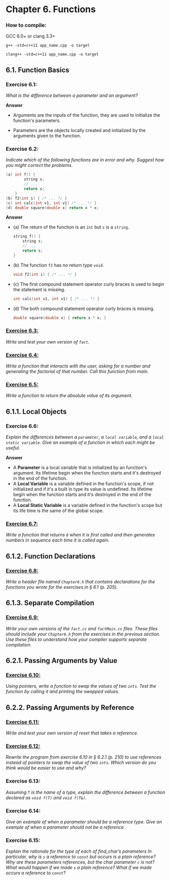 # Chapter 6. Functions

### How to compile:

GCC 6.0+ or clang 3.3+

`g++ -std=c++11 app_name.cpp -o target`

`clang++ -std=c++11 app_name.cpp -o target`


## 6.1. Function Basics

### Exercise 6.1: 

*What is the difference between a parameter and an argument?*

**Answer**

- Arguments are the inputs of the function, they are used to initialize the function's parameters.

- Parameters are the objects locally created and initialized by the arguments given to the function. 

### Exercise 6.2: 

*Indicate which of the following functions are in error and why. Suggest how you might correct the problems.*

```cpp
(a) int f() {
        string s;
        // ...
        return s;
    }
(b) f2(int i) { /* ... */ }
(c) int calc(int v1, int v1) /* ... */ }
(d) double square(double x) return x * x;
```

**Answer**

- (a) The return of the function is an `int` but `s` is a `string`.
    ```cpp
    string f() {
        string s;
        // ...
        return s;
    }
    ```

- (b) The function `f2` has no return type `void`.
    ```cpp
    void f2(int i) { /* ... */ }
    ```
- (c) The first compound statement operator curly braces is used to begin the statement is missing.
    ```cpp
    int calc(int v1, int v1) { /* ... */ }
    ```

- (d) The both compound statement operator curly braces is missing.
    ```cpp
    double square(double x) { return x * x; }
    ```

### [Exercise 6.3:](Exercise_03/Ex03.cpp)

*Write and test your own version of `fact`.*

### [Exercise 6.4:](Exercise_04/Ex04.cpp)

*Write a function that interacts with the user, asking for a number and generating the factorial of that number. Call this function from main.*

### [Exercise 6.5:](Exercise_05/Ex05.cpp)

*Write a function to return the absolute value of its argument.*

## 6.1.1. Local Objects

### Exercise 6.6: 

*Explain the differences between a `parameter`, a `local variable`, and a `local static variable`. Give an example of a function in which each
might be useful.*

**Answer**

- A **Parameter** is a local variable that is initialized by an function's argument. Its lifetime begin when the function starts and it's destroyed in the end of the function.
- A **Local Variable** is a variable defined in the function's scope, if not initialized and if it's a built in type its value is undefined.  Its lifetime begin when the function starts and it's destroyed in the end of the function.
- A **Local Static Variable** is a variable defined in the function's scope but its life time is the same of the global scope.

### [Exercise 6.7:](Exercise_07/Ex07.cpp)

*Write a function that returns `0` when it is first called and then generates numbers in sequence each time it is called again.*

## 6.1.2. Function Declarations

### [Exercise 6.8:](Exercise_08/Chapter6.h)

*Write a header file named `Chapter6.h` that contains declarations for the functions you wrote for the exercises in § 6.1 (p. 205).*

## 6.1.3. Separate Compilation

### [Exercise 6.9:](Exercise_09/Ex09.cpp)

*Write your own versions of the `fact.cc` and `factMain.cc` files. These files should include your `Chapter6.h` from the exercises in the previous section. Use these files to understand how your compiler supports separate compilation.*

## 6.2.1. Passing Arguments by Value

### [Exercise 6.10:](Exercise_10/Ex10.cpp)

*Using pointers, write a function to swap the values of two `ints`. Test the function by calling it and printing the swapped values.*

## 6.2.2. Passing Arguments by Reference

### [Exercise 6.11:](Exercise_11/Ex11.cpp)

*Write and test your own version of reset that takes a reference.*

### [Exercise 6.12:](Exercise_12/Ex12.cpp)

*Rewrite the program from exercise 6.10 in § 6.2.1 (p. 210) to use references instead of pointers to swap the value of two `ints`. Which version do you think would be easier to use and why?*

### Exercise 6.13: 

*Assuming `T` is the name of a type, explain the difference between a function declared as `void f(T)` and `void f(T&)`.*

### Exercise 6.14: 

*Give an example of when a parameter should be a reference type. Give an example of when a parameter should not be a reference.*

### Exercise 6.15: 

*Explain the rationale for the type of each of find_char’s parameters In particular, why is `s` a reference to `const` but occurs is a plain reference? Why are these parameters references, but the char parameter `c` is not? What would happen if we made `s` a plain reference? What if we made occurs a reference to `const`?*
